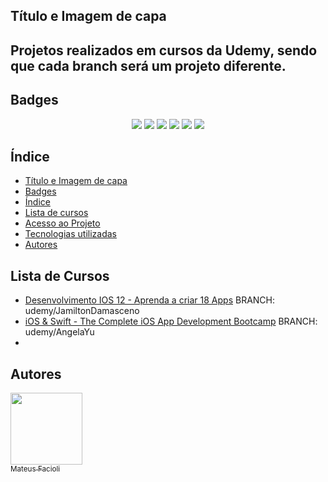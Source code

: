 
## Título e Imagem de capa

<h2>Projetos realizados em cursos da Udemy, sendo que cada branch será um projeto diferente.</h2>

## Badges
<p align="center"> <img src="http://img.shields.io/static/v1?label=STATUS&message=DEVELOPING&color=GREEN&style=plastic"/>
<img src="http://img.shields.io/static/v1?label=LANGUAGES&message=SWIFT&color=blue&style=plastic"/>
<img src="http://img.shields.io/static/v1?label=PLATAFORM&message=IOS&color=lightgray&style=plastic"/>
<img src="http://img.shields.io/static/v1?label=XCODE%20VERSION&message=13.3.1&color=red&style=plastic"/>
<img src="http://img.shields.io/static/v1?label=SWIFT%20VERSION&message=5&color=purple&style=plastic"/>
<img src="http://img.shields.io/static/v1?label=TARGET&message=IOS%2015.4&color=white&style=plastic"/>
</p>


## Índice 

* [Título e Imagem de capa](#titulo-e-imagem-de-capa)
* [Badges](#badges)
* [Índice](#índice)
* [Lista de cursos](#lista-de-cursos)
* [Acesso ao Projeto](#acesso-ao-projeto)
* [Tecnologias utilizadas](#tecnologias-utilizadas)
* [Autores](#autores)


## Lista de Cursos

<ul>
  <li><a href = "https://www.udemy.com/course/curso-desenvolvimento-ios/">Desenvolvimento IOS 12 - Aprenda a criar 18 Apps</a> BRANCH: udemy/JamiltonDamasceno</li>
  <li><a href = "https://www.udemy.com/course/ios-13-app-development-bootcamp/">iOS & Swift - The Complete iOS App Development Bootcamp</a> BRANCH: udemy/AngelaYu</li>
  <li></li>
</ul>


## Autores
[<img src="https://avatars.githubusercontent.com/u/15366184?v=4" width=115><br><sub>Mateus Facioli</sub>](https://github.com/MateusFacioli) 
